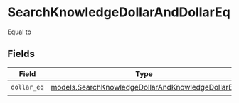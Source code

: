 # SearchKnowledgeDollarAndDollarEq

Equal to


## Fields

| Field                                                                                                      | Type                                                                                                       | Required                                                                                                   | Description                                                                                                |
| ---------------------------------------------------------------------------------------------------------- | ---------------------------------------------------------------------------------------------------------- | ---------------------------------------------------------------------------------------------------------- | ---------------------------------------------------------------------------------------------------------- |
| `dollar_eq`                                                                                                | [models.SearchKnowledgeDollarAndKnowledgeDollarEq](../models/searchknowledgedollarandknowledgedollareq.md) | :heavy_check_mark:                                                                                         | N/A                                                                                                        |